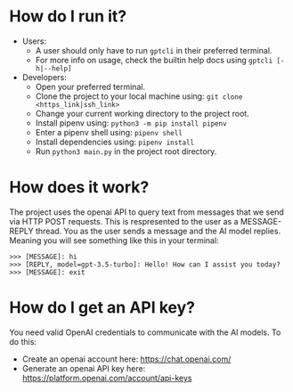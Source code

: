 # How do I run it?
- Users:
    - A user should only have to run ```gptcli``` in their preferred terminal.
    - For more info on usage, check the builtin help docs using ```gptcli [-h|--help]```
- Developers:
    - Open your preferred terminal.
    - Clone the project to your local machine using: ```git clone <https_link|ssh_link>```
    - Change your current working directory to the project root.
    - Install pipenv using: ```python3 -m pip install pipenv```
    - Enter a pipenv shell using: ```pipenv shell```
    - Install dependencies using: ```pipenv install```
    - Run ```python3 main.py``` in the project root directory.

# How does it work?
The project uses the openai API to query text from messages that we send via HTTP POST requests. This is respresented to the user as a MESSAGE-REPLY thread. You as the user sends a message and the AI model replies. Meaning you will see something like this in your terminal:
```text
>>> [MESSAGE]: hi
>>> [REPLY, model=gpt-3.5-turbo]: Hello! How can I assist you today?
>>> [MESSAGE]: exit
```

# How do I get an API key?
You need valid OpenAI credentials to communicate with the AI models. To do this:
- Create an openai account here: https://chat.openai.com/
- Generate an openai API key here: https://platform.openai.com/account/api-keys
